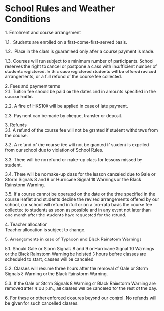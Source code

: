 # School Rules and Weather Conditions

<div title="Page 1">
<p><span>1. Enrolment and course arrangement</span></p>
<p>1.1.&nbsp; Students are enrolled on a first-come-first-served basis.</p>
<p><span>1.2.&nbsp; Place in the class is guaranteed only after a course&nbsp;</span><span>payment is made.</span></p>
<p><span>1.3. Courses will run subject to a minimum number of&nbsp;</span><span>participants. School reserves the right to cancel or postpone a class with insufficient number of students registered. In this case registered students will be offered revised arrangements, or a full refund of the course fee collected.</span></p>
<p><span>2. Fees and payment terms<br />2.1. Tuition fee should be paid on the dates and in amounts&nbsp;</span><span>specified in the course leaflet</span></p>
<p><span>2.2. A fine of HK$100 will be applied in case of late&nbsp;</span><span>payment.</span></p>
<p><span>2.3. Payment can be made by cheque, transfer or deposit.</span></p>
<p><span>3. Refunds<br />3.1. A refund of the course fee will not be granted if student&nbsp;</span><span>withdraws from the course.</span></p>
<p><span>3.2. A refund of the course fee will not be granted if student&nbsp;</span><span>is expelled from our school due to violation of School Rules.</span></p>
</div>
<div title="Page 2">
<div>
<div>
<p><span>3.3. There will be no refund or make-up class for lessons missed by student.</span></p>
<p><span>3.4. There will be no make-up class for the lesson canceled due to Gale or Storm Signals 8 and 9 or Hurricane Signal 10 Warnings or the Black Rainstorm Warning.</span></p>
<p><span>3.5. If a course cannot be operated on the date or the time specified in the course leaflet and students decline the revised arrangements offered by our school, our school will refund in full or on a pro-rata basis the course fee collected to students as soon as possible and in any event not later than one month after the students have requested for the refund.</span></p>
<p><span>4. Teacher allocation<br />Teacher allocation is subject to change.</span></p>
<p><span>5. Arrangements in case of Typhoon and Black Rainstorm Warnings</span></p>
<p><span>5.1. Should Gale or Storm Signals 8 and 9 or Hurricane Signal 10 Warnings or the Black Rainstorm Warning be hoisted 3 hours before classes are scheduled to start, classes will be canceled.</span></p>
<p><span>5.2. Classes will resume three hours after the removal of Gale or Storm Signals 8 Warning or the Black Rainstorm Warning.</span></p>
<p><span>5.3. If the Gale or Storm Signals 8 Warning or Black Rainstorm Warning are removed after 4:00 p.m., all classes will be canceled for the rest of the day.</span></p>
<p><span>6. For these or other enforced closures beyond our control. No refunds will be given for such cancelled classes.</span></p>
</div>
</div>
</div>

